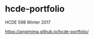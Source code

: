 # hcde-portfolio
<p>HCDE 598 Winter 2017</p>
<p><a href="https://angimima.github.io/hcde-portfolio/">https://angimima.github.io/hcde-portfolio/</a></p>
